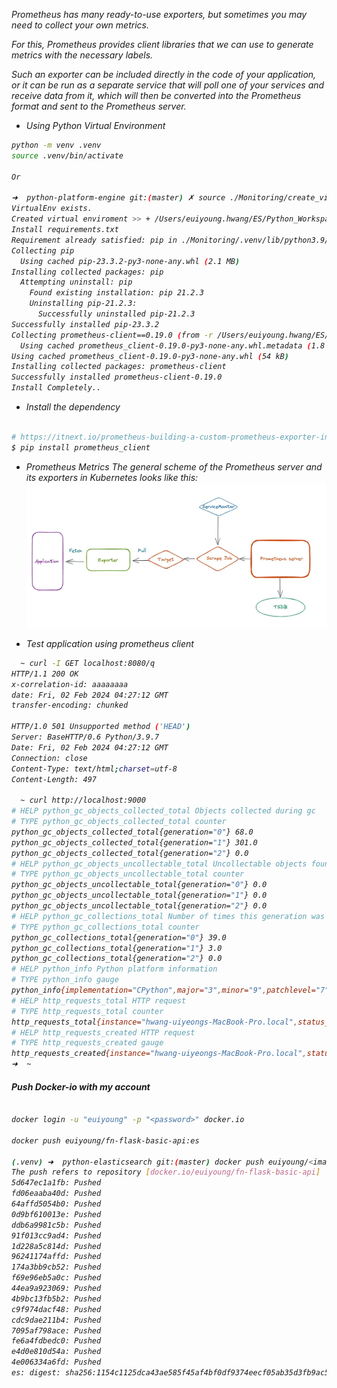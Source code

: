 
<i>Prometheus has many ready-to-use exporters, but sometimes you may need to collect your own metrics.

For this, Prometheus provides client libraries that we can use to generate metrics with the necessary labels.

Such an exporter can be included directly in the code of your application, or it can be run as a separate service that will poll one of your services and receive data from it, which will then be converted into the Prometheus format and sent to the Prometheus server.

- Using Python Virtual Environment
```bash
python -m venv .venv
source .venv/bin/activate

Or

➜  python-platform-engine git:(master) ✗ source ./Monitoring/create_virtual_env.sh
VirtualEnv exists.
Created virtual enviroment >> + /Users/euiyoung.hwang/ES/Python_Workspace/python-platform-engine/Monitoring/.venv/bin/activate
Install requirements.txt
Requirement already satisfied: pip in ./Monitoring/.venv/lib/python3.9/site-packages (21.2.3)
Collecting pip
  Using cached pip-23.3.2-py3-none-any.whl (2.1 MB)
Installing collected packages: pip
  Attempting uninstall: pip
    Found existing installation: pip 21.2.3
    Uninstalling pip-21.2.3:
      Successfully uninstalled pip-21.2.3
Successfully installed pip-23.3.2
Collecting prometheus-client==0.19.0 (from -r /Users/euiyoung.hwang/ES/Python_Workspace/python-platform-engine/Monitoring/requirements.txt (line 1))
  Using cached prometheus_client-0.19.0-py3-none-any.whl.metadata (1.8 kB)
Using cached prometheus_client-0.19.0-py3-none-any.whl (54 kB)
Installing collected packages: prometheus-client
Successfully installed prometheus-client-0.19.0
Install Completely..
```

- Install the dependency
```bash

# https://itnext.io/prometheus-building-a-custom-prometheus-exporter-in-python-988908327600
$ pip install prometheus_client
```

- Prometheus Metrics
The general scheme of the Prometheus server and its exporters in Kubernetes looks like this:
![Alt text](../screenshot/Prometheus.png)


- Test application using prometheus client
```bash
  ~ curl -I GET localhost:8080/q
HTTP/1.1 200 OK
x-correlation-id: aaaaaaaa
date: Fri, 02 Feb 2024 04:27:12 GMT
transfer-encoding: chunked

HTTP/1.0 501 Unsupported method ('HEAD')
Server: BaseHTTP/0.6 Python/3.9.7
Date: Fri, 02 Feb 2024 04:27:12 GMT
Connection: close
Content-Type: text/html;charset=utf-8
Content-Length: 497

  ~ curl http://localhost:9000
# HELP python_gc_objects_collected_total Objects collected during gc
# TYPE python_gc_objects_collected_total counter
python_gc_objects_collected_total{generation="0"} 68.0
python_gc_objects_collected_total{generation="1"} 301.0
python_gc_objects_collected_total{generation="2"} 0.0
# HELP python_gc_objects_uncollectable_total Uncollectable objects found during GC
# TYPE python_gc_objects_uncollectable_total counter
python_gc_objects_uncollectable_total{generation="0"} 0.0
python_gc_objects_uncollectable_total{generation="1"} 0.0
python_gc_objects_uncollectable_total{generation="2"} 0.0
# HELP python_gc_collections_total Number of times this generation was collected
# TYPE python_gc_collections_total counter
python_gc_collections_total{generation="0"} 39.0
python_gc_collections_total{generation="1"} 3.0
python_gc_collections_total{generation="2"} 0.0
# HELP python_info Python platform information
# TYPE python_info gauge
python_info{implementation="CPython",major="3",minor="9",patchlevel="7",version="3.9.7"} 1.0
# HELP http_requests_total HTTP request
# TYPE http_requests_total counter
http_requests_total{instance="hwang-uiyeongs-MacBook-Pro.local",status_code="200"} 2.0
# HELP http_requests_created HTTP request
# TYPE http_requests_created gauge
http_requests_created{instance="hwang-uiyeongs-MacBook-Pro.local",status_code="200"} 1.706847989438399e+09
➜  ~
```


#### Push Docker-io with my account
```bash

docker login -u "euiyoung" -p "<password>" docker.io

docker push euiyoung/fn-flask-basic-api:es

(.venv) ➜  python-elasticsearch git:(master) docker push euiyoung/<image_name>:<tag>
The push refers to repository [docker.io/euiyoung/fn-flask-basic-api]
5d647ec1a1fb: Pushed
fd06eaaba40d: Pushed
64affd5054b0: Pushed
0d9bf610013e: Pushed
ddb6a9981c5b: Pushed
91f013cc9ad4: Pushed
1d228a5c814d: Pushed
96241174affd: Pushed
174a3bb9cb52: Pushed
f69e96eb5a0c: Pushed
44ea9a923069: Pushed
4b9bc13fb5b2: Pushed
c9f974dacf48: Pushed
cdc9dae211b4: Pushed
7095af798ace: Pushed
fe6a4fdbedc0: Pushed
e4d0e810d54a: Pushed
4e006334a6fd: Pushed
es: digest: sha256:1154c1125dca43ae585f45af4bf0df9374eecf05ab35d3fb9ac5131e97b0ce22 size: 4101
